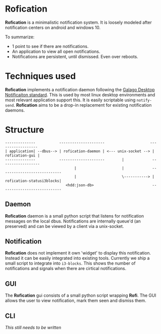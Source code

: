 # Rofication

**Rofication** is a minimalistic notification system. It is loosely modeled after notification
centers on android and windows 10.

To summarize:

 * 1 point to see if there are notifications.
 * An application to view all open notifications.
 * Notifications are persistent, until dismissed. Even over reboots.

# Techniques used

**Rofication** implements a notification daemon following the [Galago Desktop Notificaiton
standard](http://www.galago-project.org/specs/notification/).  This is used by most linux desktop
environments and most relevant application support this. It is easily scriptable using
`notify-send`.  **Rofication** aims to be a drop-in replacement for existing notification daemons.

# Structure

```
--------------           ---------------------                     ------------------
| application| --dbus--> | rofication-daemon | <--- unix-socket --> | rofication-gui |
--------------           ---------------------        |             ------------------
                                |                     |             ----------------------------
                                |                     \-----------> | rofication-statusi3blocks|
                            <hdd:json-db>                           ----------------------------
```

## Daemon

**Rofication** daemon is a small python script that listens for notification messages on the local
dbus. Notifications are internally queue'd (an preserved) and can be viewed by a client via a
unix-socket.

## Notification 

**Rofication** does not implement it own 'widget' to display this notification. Instead it can be
easily integrated into existing tools.  Currently we ship a small script to integrate into
`i3-blocks`. This shows the number of notifications and signals when there are cirtical
notifications.

## GUI

The **Rofication** gui consists of a small python script wrapping **Rofi**. The GUI allows the user
to view notification, mark them seen and dismiss them.

## CLI

*This still needs to be written*
	 
